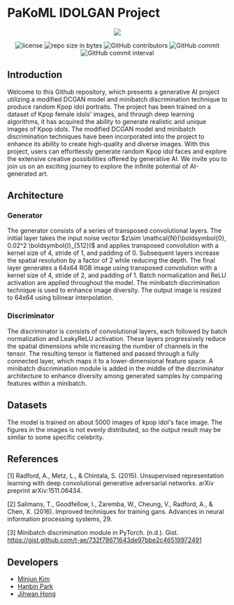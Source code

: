 # PaKoML IDOLGAN Project

<div align = "center"> 
<img src="https://github.com/PaKoML/IDOLGAN/assets/19871043/f388c23a-0ff9-433b-9343-16e9df915cb2"></img>

![license](https://img.shields.io/github/license/PaKoML/IDOLGAN.svg)
![repo size in bytes](https://img.shields.io/github/repo-size/PaKoML/IDOLGAN.svg)
![GitHub contributors](https://img.shields.io/github/contributors/PaKoML/IDOLGAN.svg)
![GitHub commit](https://img.shields.io/github/last-commit/PaKoML/IDOLGAN.svg)
![GitHub commit interval](https://img.shields.io/github/commit-activity/w/PaKoML/IDOLGAN.svg)
</div>

<div align = "center">

</div>

## Introduction 
<p>
Welcome to this Github repository, which presents a generative AI project utilizing a modified DCGAN model and minibatch discrimination technique to produce random Kpop idol portraits. The project has been trained on a dataset of Kpop female idols' images, and through deep learning algorithms, it has acquired the ability to generate realistic and unique images of Kpop idols. The modified DCGAN model and minibatch discrimination techniques have been incorporated into the project to enhance its ability to create high-quality and diverse images. With this project, users can effortlessly generate random Kpop idol faces and explore the extensive creative possibilities offered by generative AI. We invite you to join us on an exciting journey to explore the infinite potential of AI-generated art.</p>

## Architecture 
### Generator
<p>
The generator consists of a series of transposed convolutional layers. The initial layer takes the input noise vector $z\sim \mathcal{N}(\boldsymbol{0}, 0.02^2 \boldsymbol{I}_{512})$ and applies transposed convolution with a kernel size of 4, stride of 1, and padding of 0. Subsequent layers increase the spatial resolution by a factor of 2 while reducing the depth. The final layer generates a 64x64 RGB image using transposed convolution with a kernel size of 4, stride of 2, and padding of 1. Batch normalization and ReLU activation are applied throughout the model. The minibatch discrimination technique is used to enhance image diversity. The output image is resized to 64x64 using bilinear interpolation.
</p>

### Discriminator
<p>
The discriminator is consists of convolutional layers, each followed by batch normalization and LeakyReLU activation. These layers progressively reduce the spatial dimensions while increasing the number of channels in the tensor. The resulting tensor is flattened and passed through a fully connected layer, which maps it to a lower-dimensional feature space. A minibatch discrimination module is added in the middle of the discriminator architecture to enhance diversity among generated samples by comparing features within a minibatch.
</p>

## Datasets
The model is trained on about 5000 images of kpop idol's face image. The figures in the images is not evenly distributed, so the output result may be similar to some specific celebrity. 

## References

[1] Radford, A., Metz, L., & Chintala, S. (2015). Unsupervised representation learning with deep convolutional generative adversarial networks. arXiv preprint arXiv:1511.06434.

[2] Salimans, T., Goodfellow, I., Zaremba, W., Cheung, V., Radford, A., & Chen, X. (2016). Improved techniques for training gans. Advances in neural information processing systems, 29.

[3] Minibatch discrimination module in PyTorch. (n.d.). Gist. https://gist.github.com/t-ae/732f78671643de97bbe2c46519972491


## Developers
* [Minjun Kim](https://github.com/kmj0825) 
* [Hanbin Park](https://github.com/kimchyoungman)
* [Jihwan Hong](https://github.com/Jordano-Jackson) 




